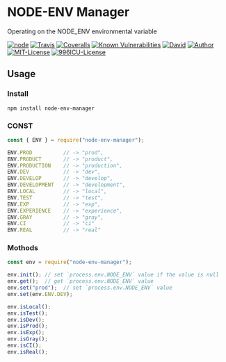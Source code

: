 # NODE-ENV Manager

Operating on the NODE_ENV environmental variable

[![node][NPM_URL]][NPM_HREF]
[![Travis][TRAVIS_URL]][TRAVIS_HREF]
[![Coveralls][COVERALLS_URL]][COVERALLS_HREF]
[![Known Vulnerabilities][SNYK_URL]][SNYK_HREF]
[![David][DAVID_URL]][DAVID_HREF]
[![Author][AUTHOR_URL]][AUTHOR_HREF]
[![MIT-License][LICENSE_URL]][LICENSE_HREF]
[![996ICU-License][LICENSE_996_URL]][LICENSE_996_HREF]

## Usage

### Install

```shell
npm install node-env-manager
```

### CONST

```javascript
const { ENV } = require("node-env-manager");

ENV.PROD          // -> "prod",
ENV.PRODUCT       // -> "product",
ENV.PRODUCTION    // -> "production",
ENV.DEV           // -> "dev",
ENV.DEVELOP       // -> "develop",
ENV.DEVELOPMENT   // -> "development",
ENV.LOCAL         // -> "local",
ENV.TEST          // -> "test",
ENV.EXP           // -> "exp",
ENV.EXPERIENCE    // -> "experience",
ENV.GRAY          // -> "gray",
ENV.CI            // -> "ci"
ENV.REAL          // -> "real"
```

### Mothods

```javascript
const env = require("node-env-manager");

env.init(); // set `process.env.NODE_ENV` value if the value is null
env.get();  // get `process.env.NODE_ENV` value
env.set("prod");  // set `process.env.NODE_ENV` value
env.set(env.ENV.DEV);

env.isLocal();
env.isTest();
env.isDev();
env.isProd();
env.isExp();
env.isGray();
env.isCI();
env.isReal();
```

[NPM_URL]: https://img.shields.io/node/v/node-env-manager.svg?style=flat-square&maxAge=600
[NPM_HREF]: https://www.npmjs.com/package/node-env-manager
[TRAVIS_URL]: https://img.shields.io/travis/Arylo/nodenv/master.svg?style=flat-square&logo=travis&maxAge=600
[TRAVIS_HREF]: https://travis-ci.org/Arylo/nodenv
[COVERALLS_URL]: https://img.shields.io/coveralls/github/Arylo/nodenv/master.svg?style=flat-square&maxAge=600
[COVERALLS_HREF]: https://coveralls.io/github/Arylo/nodenv
[SNYK_URL]: https://snyk.io/test/github/Arylo/nodenv/badge.svg?style=flat-square&maxAge=600
[SNYK_HREF]: https://snyk.io/test/github/Arylo/nodenv
[DAVID_URL]: https://img.shields.io/david/Arylo/nodenv.svg?style=flat-square&maxAge=600
[DAVID_HREF]: https://github.com/Arylo/nodenv
[AUTHOR_URL]: https://img.shields.io/badge/Author-AryloYeung-blue.svg?style=flat-square&maxAge=7200
[AUTHOR_HREF]: https://github.com/arylo
[LICENSE_URL]: https://img.shields.io/github/license/Arylo/npm-project-init.svg?style=flat-square&maxAge=7200
[LICENSE_HREF]: https://opensource.org/licenses/MIT

[LICENSE_996_URL]: https://img.shields.io/badge/license-NPL%20(The%20996%20Prohibited%20License)-blue.svg?style=flat-square&maxAge=7200
[LICENSE_996_HREF]: https://github.com/996icu/996.ICU